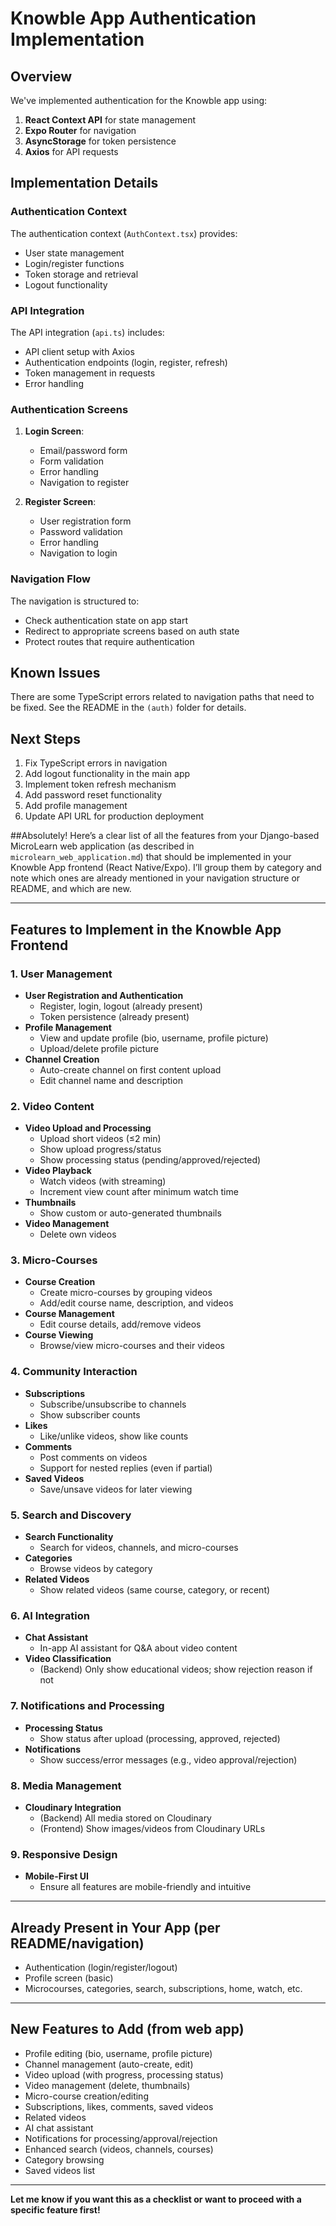 # Knowble App Authentication Implementation

## Overview

We've implemented authentication for the Knowble app using:

1. **React Context API** for state management
2. **Expo Router** for navigation
3. **AsyncStorage** for token persistence
4. **Axios** for API requests

## Implementation Details

### Authentication Context

The authentication context (`AuthContext.tsx`) provides:
- User state management
- Login/register functions
- Token storage and retrieval
- Logout functionality

### API Integration

The API integration (`api.ts`) includes:
- API client setup with Axios
- Authentication endpoints (login, register, refresh)
- Token management in requests
- Error handling

### Authentication Screens

1. **Login Screen**:
   - Email/password form
   - Form validation
   - Error handling
   - Navigation to register

2. **Register Screen**:
   - User registration form
   - Password validation
   - Error handling
   - Navigation to login

### Navigation Flow

The navigation is structured to:
- Check authentication state on app start
- Redirect to appropriate screens based on auth state
- Protect routes that require authentication

## Known Issues

There are some TypeScript errors related to navigation paths that need to be fixed. See the README in the `(auth)` folder for details.

## Next Steps

1. Fix TypeScript errors in navigation
2. Add logout functionality in the main app
3. Implement token refresh mechanism
4. Add password reset functionality
5. Add profile management
6. Update API URL for production deployment 
 
##Absolutely! Here’s a clear list of all the features from your Django-based MicroLearn web application (as described in `microlearn_web_application.md`) that should be implemented in your Knowble App frontend (React Native/Expo). I’ll group them by category and note which ones are already mentioned in your navigation structure or README, and which are new.

---

## Features to Implement in the Knowble App Frontend

### 1. **User Management**
- **User Registration and Authentication**
  - Register, login, logout (already present)
  - Token persistence (already present)
- **Profile Management**
  - View and update profile (bio, username, profile picture)
  - Upload/delete profile picture
- **Channel Creation**
  - Auto-create channel on first content upload
  - Edit channel name and description

### 2. **Video Content**
- **Video Upload and Processing**
  - Upload short videos (≤2 min)
  - Show upload progress/status
  - Show processing status (pending/approved/rejected)
- **Video Playback**
  - Watch videos (with streaming)
  - Increment view count after minimum watch time
- **Thumbnails**
  - Show custom or auto-generated thumbnails
- **Video Management**
  - Delete own videos

### 3. **Micro-Courses**
- **Course Creation**
  - Create micro-courses by grouping videos
  - Add/edit course name, description, and videos
- **Course Management**
  - Edit course details, add/remove videos
- **Course Viewing**
  - Browse/view micro-courses and their videos

### 4. **Community Interaction**
- **Subscriptions**
  - Subscribe/unsubscribe to channels
  - Show subscriber counts
- **Likes**
  - Like/unlike videos, show like counts
- **Comments**
  - Post comments on videos
  - Support for nested replies (even if partial)
- **Saved Videos**
  - Save/unsave videos for later viewing

### 5. **Search and Discovery**
- **Search Functionality**
  - Search for videos, channels, and micro-courses
- **Categories**
  - Browse videos by category
- **Related Videos**
  - Show related videos (same course, category, or recent)

### 6. **AI Integration**
- **Chat Assistant**
  - In-app AI assistant for Q&A about video content
- **Video Classification**
  - (Backend) Only show educational videos; show rejection reason if not

### 7. **Notifications and Processing**
- **Processing Status**
  - Show status after upload (processing, approved, rejected)
- **Notifications**
  - Show success/error messages (e.g., video approval/rejection)

### 8. **Media Management**
- **Cloudinary Integration**
  - (Backend) All media stored on Cloudinary
  - (Frontend) Show images/videos from Cloudinary URLs

### 9. **Responsive Design**
- **Mobile-First UI**
  - Ensure all features are mobile-friendly and intuitive


---

## Already Present in Your App (per README/navigation)
- Authentication (login/register/logout)
- Profile screen (basic)
- Microcourses, categories, search, subscriptions, home, watch, etc.

---

## New Features to Add (from web app)
- Profile editing (bio, username, profile picture)
- Channel management (auto-create, edit)
- Video upload (with progress, processing status)
- Video management (delete, thumbnails)
- Micro-course creation/editing
- Subscriptions, likes, comments, saved videos
- Related videos
- AI chat assistant
- Notifications for processing/approval/rejection
- Enhanced search (videos, channels, courses)
- Category browsing
- Saved videos list

---

**Let me know if you want this as a checklist or want to proceed with a specific feature first!**